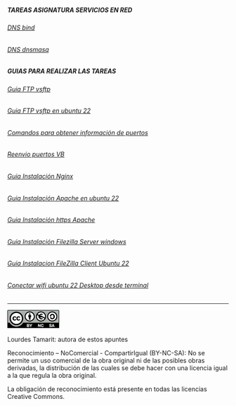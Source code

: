 ##### TAREAS ASIGNATURA SERVICIOS EN RED
###### [DNS bind](docs/dnsbind.md)
###### [DNS dnsmasq](docs/dnsmasq.md)

##### GUIAS PARA REALIZAR LAS TAREAS
###### [Guia FTP vsftp](docs1/vsftp.md)
###### [Guia FTP vsftp en ubuntu 22](docs1/instalacion_vsftpd.md)
###### [Comandos para obtener información de puertos](docs1/puertos-comandos.md)
###### [Reenvio puertos VB](docs1/puertosVB.md)
###### [Guia Instalación Nginx](docs1/instalacion_nginx.md)
###### [Guia Instalación Apache en ubuntu 22](docs1/guia_instalacion_apache_ubuntu.md)
###### [Guia Instalación https Apache](docs1/https.md)
###### [Guia Instalación Filezilla Server windows](docs1/Guia_Instalacion_FileZilla_Server.md)
###### [Guia Instalacion FileZilla Client Ubuntu 22](docs1/Guia_Instalacion_FileZilla_Client_Ubuntu.md)
###### [Conectar wifi ubuntu 22 Desktop desde terminal](docs1/conectar_wifi_ubuntu_22_terminal.md)



--------------------------------------------------------------------------------------------------------------------------------------------
![imagen licencia](/img/licencia.png)

Lourdes Tamarit: autora de estos apuntes

Reconocimiento – NoComercial - CompartirIgual (BY-NC-SA): No se permite un uso comercial de la obra original ni de las posibles obras derivadas, la distribución de las cuales se debe hacer con una licencia igual a la que regula la obra original.

La obligación de reconocimiento está presente en todas las licencias Creative Commons.
